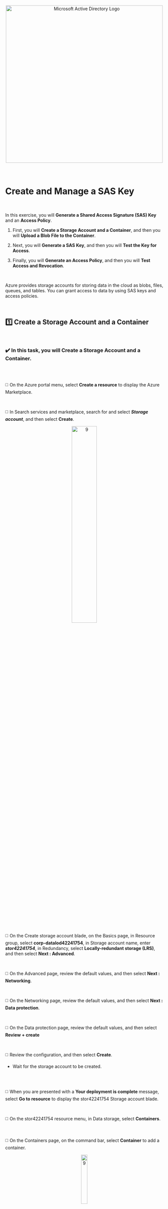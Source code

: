 <br>

<p align="center">
<img width="500" src="https://github.com/franciscovfonseca/Configure-Virtual-Network-Connectivity-by-Using-Peering/assets/172988970/5795419a-3012-4a57-b4b0-155c2dd93fc7" alt="Microsoft Active Directory Logo"/>
<br>
<br>
<br>



<h1> Create and Manage a SAS Key</h1>
<br>

In this exercise, you will **Generate a Shared Access Signature (SAS) Key** and an **Access Policy**.

1. First, you will **Create a Storage Account and a Container**, and then you will **Upload a Blob File to the Container**.

2. Next, you will **Generate a SAS Key**, and then you will **Test the Key for Access**.

3. Finally, you will **Generate an Access Policy**, and then you will **Test Access and Revocation**.

<br>


Azure provides storage accounts for storing data in the cloud as blobs, files, queues, and tables. You can grant access to data by using SAS keys and access policies.
<br>

<br>

<h2>1️⃣ Create a Storage Account and a Container</h2>
<br>

### ✔️ In this task, you will Create a Storage Account and a Container.
<br>

<br>

◻️ On the Azure portal menu, select **Create a resource** to display the Azure Marketplace.

<br>

◻️ In Search services and marketplace, search for and select ***Storage account***, and then select **Create**.
<p align="center">
<img src="https://github.com/franciscovfonseca/Create-and-manage-a-SAS-key/assets/172988970/841a28ca-cf3d-41a6-8b4f-1cd1efec6c10" height="40%" width="40%" alt="9"/><br />
<br>

<br>

◻️ On the Create storage account blade, on the Basics page, in Resource group, select **corp-datalod42241754**, in Storage account name, enter ***stor42241754***, in Redundancy, select **Locally-redundant storage (LRS)**, and then select **Next : Advanced**.

<br>

◻️ On the Advanced page, review the default values, and then select **Next : Networking**.

<br>

◻️ On the Networking page, review the default values, and then select **Next : Data protection**.

<br>

◻️ On the Data protection page, review the default values, and then select **Review + create**

<br>

◻️ Review the configuration, and then select **Create**.

- Wait for the storage account to be created.
<br>

<br>

◻️ When you are presented with a **Your deployment is complete** message, select **Go to resource** to display the stor42241754 Storage account blade.

<br>

◻️ On the stor42241754 resource menu, in Data storage, select **Containers**.

<br>

◻️ On the Containers page, on the command bar, select **Container** to add a container.
<p align="center">
<img src="https://github.com/franciscovfonseca/Create-and-manage-a-SAS-key/assets/172988970/f99c7fed-6a1b-4331-980c-d6d02f837a2e" height="20%" width="20%" alt="9"/><br />
<br>

<br>

◻️ On the New container blade, in Name, enter ***images***, in Public access level, ensure that **Private (no anonymous access)** is selected, and then select **Create** to create the container.

<br>

◻️ On the Containers page, select **images**.

<br>

◻️ On the images page, on the command bar, select **Upload**.

<br>

◻️ On the Upload blob blade, in Files, select the folder icon.
<p align="center">
<img src="https://github.com/franciscovfonseca/Create-and-manage-a-SAS-key/assets/172988970/0633e153-5bc4-47e5-9366-2f026dd4e9f7" height="40%" width="40%" alt="9"/><br />
<br>

<br>

◻️ Select any image file on your computer—for example, **C:\Windows\blue-gray.JPG** ➔ and then select **Open**.

<br>

◻️ On the Upload blob blade, expand **Advanced**, in Block size, select **64 KB**, and then select **Upload**.
<p align="center">
<img src="https://github.com/franciscovfonseca/Create-and-manage-a-SAS-key/assets/172988970/c258ee09-8eee-47c6-8597-325f4a5f278a" height="50%" width="50%" alt="9"/><br />
<br>

<br>

◻️ Close the **Upload blob** blade, and then verify that the uploaded blob file is now in the images container.

<br>


<br>
<br>

<h2>2️⃣ Generate a SAS Key</h2>
<br>

### ✔️ In this task, you will Create an SAS Key, and then you will Test the Key for Access.
<br>

<br>

◻️ If needed, on the Azure portal menu, select **All resources**, select the **stor42241754** storage account, and then select the **images** container.

<br>

◻️ On the images page, select the blob file that you uploaded.

<br>

◻️ On the Blob blade, select **Generate SAS**.
<p align="center">
<img src="https://github.com/franciscovfonseca/Create-and-manage-a-SAS-key/assets/172988970/a7da6891-3630-4da5-b8da-62ab6b63a1c3" height="50%" width="50%" alt="9"/><br />
<br>

<br>

◻️ On the Generate SAS page, in Permissions, ensure that **Read** is selected, in Allowed protocols, ensure that **HTTPS only** is selected, and then select **Generate SAS token and URL**.

<br>

◻️ At the bottom of the page, in Blob SAS URL, select the **Copy to the clipboard** icon.
<p align="center">
<img src="https://github.com/franciscovfonseca/Create-and-manage-a-SAS-key/assets/172988970/50891231-bab3-4304-adb8-de2090f8bf7d" height="30%" width="30%" alt="9"/><br />
<br>

<br>

◻️ Close the Blob page.

<br>

◻️ Open a new browser window, and then go to the Blob SAS URL to display the contents of the blob file.

- The contents are displayed by using HTTPS and the SAS key. (If using C:\Windows\blue-gray.JPG, the image file displays a blue-gray background with 1920x1080 resolution).
<br>

<br>

◻️ Close the new browser window.
<br>


<br>
<br>


<h2>3️⃣ Create an Access Policy</h2>
<br>

### ✔️ In this task, you will Create an Access Policy, and then you will Test the Access Policy.
<br>

<br>

◻️ On the images resource menu, in Settings, select **Access policy**.

<br>

◻️ On the Access policy page, in Stored access policies, select **Add policy**.
<p align="center">
<img src="https://github.com/franciscovfonseca/Create-and-manage-a-SAS-key/assets/172988970/21168b72-c255-425e-a062-126cfde854f9" height="20%" width="20%" alt="9"/><br />
<br>

<br>

◻️ On the Add policy page, in Identifier, enter ***BLOB-read-list***, and then in Permissions, select **Read** and **List**.
<p align="center">
<img src="https://github.com/franciscovfonseca/Create-and-manage-a-SAS-key/assets/172988970/06633d98-653e-4596-9009-e0726daa29d3" height="70%" width="70%" alt="9"/><br />
<br>

<br>

◻️ In Start time, select the current date, and then ensure that the time value is set to ***12:00:00 AM***.

<br>

◻️ In Expiry time, select tomorrow’s date, ensure that the time value is set to ***12:00:00 AM***, and then select **OK**.

<br>

◻️ On the Access policy page, on the command bar, select **Save** to save the new access policy.

<br>

◻️ Close the **Access policy** page, to return to the stor42241754 Containers page.

<br>

◻️ On the stor42241754 resource menu, select **Storage browser (preview)**.

<br>

◻️ On the Storage browser (preview) page, select **Blob containers**, and then select **images**.

<br>

◻️ Right-click the blob file you uploaded, and then select **Generate SAS**.

<br>

◻️ On the Generate SAS blade, in Stored access policy, select **BLOB-read-list**, and then select **Generate SAS token and URL** to create the Blob SAS URL.

<br>

◻️ On the Generate SAS blade, in Blob SAS URL, select the **Copy** icon, and then close the Generate SAS blade.

<br>

◻️ Open a new browser window, and then go to the SAS URI you copied.

- The blob file is displayed by using the access policy.
<br>

<br>

◻️ Keep the browser window open for the next task.
<br>


<br>
<br>

<h2>4️⃣ Revoke an Access Policyy</h2>
<br>

### ✔️ In this task, you will Revoke an Access Policy, and then you will Verify Revocation.
<br>

<br>

◻️ Switch to the Azure portal, and then on the stor42241754 resource menu, select **Containers**.

<br>

◻️ Select the **images** container.

<br>

◻️ On the images resource menu, select **Access policy**.

<br>

◻️ On the Access policy page, in Stored access policies, select the ellipsis to the right of the BLOB-read-list policy, and then select **Delete**.
<p align="center">
<img src="https://github.com/franciscovfonseca/Create-and-manage-a-SAS-key/assets/172988970/01b9a9e2-62f9-4a68-b9ea-4aadc33bdc89" height="90%" width="90%" alt="9"/><br />
<br>

<br>

◻️ On the Access policy page, on the command bar, select **Save**.

<br>

◻️ Switch to the browser window that contains the blob file contents, and then refresh the page.

<br>

◻️ Review the error message to verify that the access policy has been successfully revoked.
<p align="center">
<img src="https://github.com/franciscovfonseca/Create-and-manage-a-SAS-key/assets/172988970/58b7c3d0-16eb-4299-98cf-98f7bc21ffc3" height="70%" width="70%" alt="9"/><br />
<br>

<br>

◻️ Close the browser window that contains the error message.




<br>
<br>
<br>

